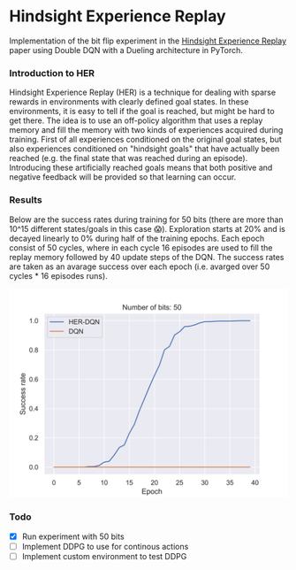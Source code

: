 # Hindsight Experience Replay
Implementation of the bit flip experiment in the [Hindsight Experience Replay](https://arxiv.org/pdf/1707.01495.pdf) paper using Double DQN with a Dueling architecture in PyTorch.

### Introduction to HER
Hindsight Experience Replay (HER) is a technique for dealing with sparse rewards in environments with clearly defined goal states. In these environments, it is easy to tell if the goal is reached, but might be hard to get there. The idea is to use an off-policy algorithm that uses a replay memory and fill the memory with two kinds of experiences acquired during training. First of all experiences conditioned on the original goal states, but also experiences conditioned on "hindsight goals" that have actually been reached (e.g. the final state that was reached during an episode). Introducing these artificially reached goals means that both positive and negative feedback will be provided so that learning can occur.


### Results
Below are the success rates during training for 50 bits (there are more than 10^15 different states/goals in this case :scream:). Exploration starts at 20% and is decayed linearly to 0% during half of the training epochs. Each epoch consist of 50 cycles, where in each cycle 16 episodes are used to fill the replay memory followed by 40 update steps of the DQN. The success rates are taken as an avarage success over each epoch (i.e. avarged over 50 cycles * 16 episodes runs).

![50 bits](/50_bits.png)


### Todo
- [x] Run experiment with 50 bits
- [ ] Implement DDPG to use for continous actions
- [ ] Implement custom environment to test DDPG 
